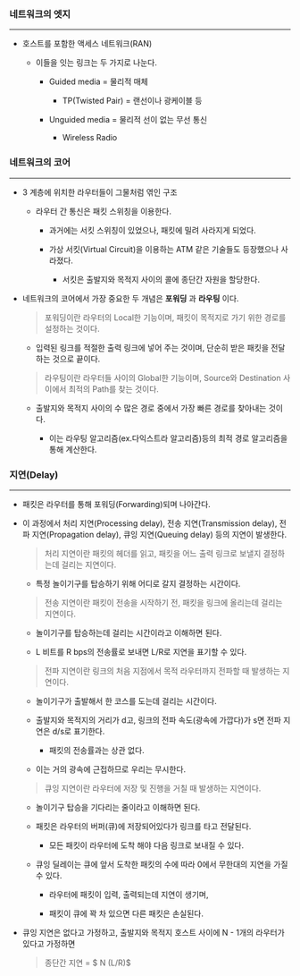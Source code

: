 ### 네트워크의 엣지
---
* 호스트를 포함한 액세스 네트워크(RAN)

    * 이들을 잇는 링크는 두 가지로 나눈다.

        * Guided media = 물리적 매체

            * TP(Twisted Pair) = 랜선이나 광케이블 등

        * Unguided media = 물리적 선이 없는 무선 통신

            * Wireless Radio

### 네트워크의 코어
---
* 3 계층에 위치한 라우터들이 그물처럼 엮인 구조

    * 라우터 간 통신은 패킷 스위칭을 이용한다.

        * 과거에는 서킷 스위칭이 있었으나, 패킷에 밀려 사라지게 되었다.

        * 가상 서킷(Virtual Circuit)을 이용하는 ATM 같은 기술들도 등장했으나 사라졌다.
        
            * 서킷은 출발지와 목적지 사이의 콜에 종단간 자원을 할당한다.

* 네트워크의 코어에서 가장 중요한 두 개념은 **포워딩** 과 **라우팅** 이다.

    > 포워딩이란 라우터의 Local한 기능이며, 패킷이 목적지로 가기 위한 경로를 설정하는 것이다.

    * 입력된 링크를 적절한 출력 링크에 넣어 주는 것이며, 단순히 받은 패킷을 전달하는 것으로 끝이다.

    > 라우팅이란 라우터들 사이의 Global한 기능이며, Source와 Destination 사이에서 최적의 Path를 찾는 것이다.

    * 출발지와 목적지 사이의 수 많은 경로 중에서 가장 빠른 경로를 찾아내는 것이다.

        * 이는 라우팅 알고리즘(ex.다익스트라 알고리즘)등의 최적 경로 알고리즘을 통해 계산한다.


### 지연(Delay)
---
* 패킷은 라우터를 통해 포워딩(Forwarding)되며 나아간다.

* 이 과정에서 처리 지연(Processing delay), 전송 지연(Transmission delay), 전파 지연(Propagation delay), 큐잉 지연(Queuing delay) 등의 지연이 발생한다.

    > 처리 지연이란 패킷의 헤더를 읽고, 패킷을 어느 출력 링크로 보낼지 결정하는데 걸리는 지연이다.

    * 특정 놀이기구를 탑승하기 위해 어디로 갈지 결정하는 시간이다.

    > 전송 지연이란 패킷이 전송을 시작하기 전, 패킷을 링크에 올리는데 걸리는 지연이다.

    * 놀이기구를 탑승하는데 걸리는 시간이라고 이해하면 된다.

    * L 비트를 R bps의 전송률로 보내면 L/R로 지연을 표기할 수 있다.

    > 전파 지연이란 링크의 처음 지점에서 목적 라우터까지 전파할 때 발생하는 지연이다.

    * 놀이기구가 출발해서 한 코스를 도는데 걸리는 시간이다.

    * 출발지와 목적지의 거리가 d고, 링크의 전파 속도(광속에 가깝다)가 s면 전파 지연은 d/s로 표기한다.

        * 패킷의 전송률과는 상관 없다.
        
    * 이는 거의 광속에 근접하므로 우리는 무시한다.

    > 큐잉 지연이란 라우터에 저장 및 진행을 거칠 때 발생하는 지연이다.

    * 놀이기구 탑승을 기다리는 줄이라고 이해하면 된다.

    * 패킷은 라우터의 버퍼(큐)에 저장되어있다가 링크를 타고 전달된다.

        * 모든 패킷이 라우터에 도착 해야 다음 링크로 보내질 수 있다.

    * 큐잉 딜레이는 큐에 앞서 도착한 패킷의 수에 따라 0에서 무한대의 지연을 가질 수 있다.

        * 라우터에 패킷이 입력, 출력되는데 지연이 생기며,

        * 패킷이 큐에 꽉 차 있으면 다른 패킷은 손실된다.

* 큐잉 지연은 없다고 가정하고, 출발지와 목적지 호스트 사이에 N - 1개의 라우터가 있다고 가정하면

    > 종단간 지연 = $ N (L/R)$ 
